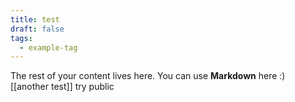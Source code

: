 ```yaml
---
title: test
draft: false
tags:
  - example-tag
---
```


The rest of your content lives here. You can use **Markdown** here :)
[[another test]]
try public
